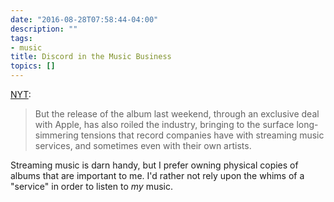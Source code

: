 ```yaml
---
date: "2016-08-28T07:58:44-04:00"
description: ""
tags:
- music
title: Discord in the Music Business
topics: []
---
```


[NYT](http://wow.nytimes.com/2016/08/26/business/media/frank-oceans-blonde-amplifies-discord-in-the-music-business.html?_r=1):

> But the release of the album last weekend, through an exclusive deal with Apple, has also roiled the industry, bringing to the surface long-simmering tensions that record companies have with streaming music services, and sometimes even with their own artists.

Streaming music is darn handy, but I prefer owning physical copies of albums
that are important to me. I'd rather not rely upon the whims of a "service" in
order to listen to _my_ music.
